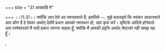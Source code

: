 +++
title = "31 आख्याहि मे"

+++
।।11.31।। क्योंकि आप ऐसे उग्र स्वभाववाले हैं; इसलिये --, मुझे बतलाइये कि
भयंकर आकारवाले आप कौन हैं हे देववर अर्थात् देवोंमें प्रधान आपको नमस्कार
हो; आप कृपा करें। सृष्टिके आदिसे होनेवाले आप परमेश्वरको मैं भली प्रकार
जानना चाहता हूँ; क्योंकि मैं आपकी प्रवृत्ति अर्थात् चेष्टाको नहीं समझ
रहा हूँ।  
  
,
